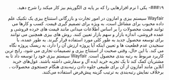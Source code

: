 <div dir="rtl">
###۱۹- یکی ا نرم افزارهایی را که بر پایه ی الگوریتم بیز کار میکند را شرح دهید.

 
<br/> 
<br/>
Wayfair سیستم بیزی و امازون
در امور تجارت و بازرگانی
استنتاج بیزی یک تکنیک علم داده محبوب برای مشاغل است، به ویژه برای تصمیم گیری قیمت. کسب و کارها می توانند قیمت محصولات را بر اساس اطلاعات میدانی مانند قیمت های خرده فروشی و عمده فروشی، اندازه بازار و سهم بازار تعیین کنند.
روش های بیزی همچنین می توانند برای توسعه محصول جدید به طور کلی مورد استفاده قرار گیرند. به طور عمده، با سنجیدن عدم قطعیت ها و تعیین اینکه آیا پروژه ارزش آن را دارد، به ریسک پروژه نگاه می کند.
با این حال، وقتی صحبت از استنتاج بیزی و تصمیمات تجاری می شود، رایج ترین کاربرد مربوط به رتبه بندی محصول است. Wayfair سیستم بیزی خود را توسعه داد تا به مشتریان کمک کند تا یک تجربه خرید ایده آل و سفارشی داشته باشند. غول‌های خرید آنلاین مانند آمازون از آن برای طبیعی جلوه دادن رتبه‌بندی هنگام جستجوی محصولات ، برخلاف نمایش رتبه‌بندی  به ترتیب گزینه پیش‌فرض استفاده می‌کنند.
<br/>

</div>
